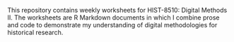 This repository contains weekly worksheets for HIST-8510: Digital Methods II. The worksheets are R Markdown documents in which I combine prose and code to demonstrate my understanding of digital methodologies for historical research.
